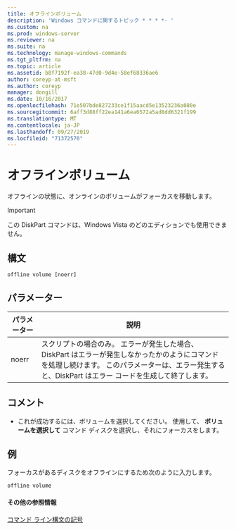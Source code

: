 ```yaml
---
title: オフラインボリューム
description: 'Windows コマンドに関するトピック * * * *- '
ms.custom: na
ms.prod: windows-server
ms.reviewer: na
ms.suite: na
ms.technology: manage-windows-commands
ms.tgt_pltfrm: na
ms.topic: article
ms.assetid: b8f7192f-ea38-47d0-9d4e-58ef68336ae6
author: coreyp-at-msft
ms.author: coreyp
manager: dongill
ms.date: 10/16/2017
ms.openlocfilehash: 71e507bde827233ce1f15aacd5e13523236a080e
ms.sourcegitcommit: 6aff3d88ff22ea141a6ea6572a5ad8dd6321f199
ms.translationtype: MT
ms.contentlocale: ja-JP
ms.lasthandoff: 09/27/2019
ms.locfileid: "71372570"
---
```

# <a name="offline-volume"></a>オフラインボリューム



オフラインの状態に、オンラインのボリュームがフォーカスを移動します。

> [!IMPORTANT]
> この DiskPart コマンドは、Windows Vista のどのエディションでも使用できません。

## <a name="syntax"></a>構文

```
offline volume [noerr]
```

## <a name="parameters"></a>パラメーター

|パラメーター|説明|
|---------|-----------|
|noerr|スクリプトの場合のみ。 エラーが発生した場合、DiskPart はエラーが発生しなかったかのようにコマンドを処理し続けます。 このパラメーターは、エラー発生すると、DiskPart はエラー コードを生成して終了します。|

## <a name="remarks"></a>コメント

-   これが成功するには、ボリュームを選択してください。 使用して、 **ボリュームを選択して** コマンド ディスクを選択し、それにフォーカスをします。

## <a name="BKMK_examples"></a>例

フォーカスがあるディスクをオフラインにするため次のように入力します。
```
offline volume
```

#### <a name="additional-references"></a>その他の参照情報

[コマンド ライン構文の記号](command-line-syntax-key.md)

